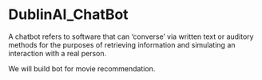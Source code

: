 # DublinAI_ChatBot

A chatbot refers to software that can ‘converse’ via written text or auditory methods for the purposes of retrieving information and simulating an interaction with a real person. 

We will build bot for movie recommendation. 
